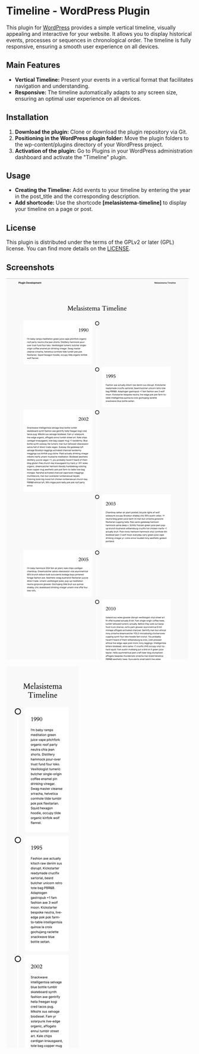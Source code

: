 # Timeline - WordPress Plugin

This plugin for [WordPress](https://github.com/WordPress/WordPress) provides a simple vertical timeline, visually appealing and interactive for your website. It allows you to display historical events, processes or sequences in chronological order. The timeline is fully responsive, ensuring a smooth user experience on all devices.

## Main Features

* **Vertical Timeline:** Present your events in a vertical format that facilitates navigation and understanding.
* **Responsive:** The timeline automatically adapts to any screen size, ensuring an optimal user experience on all devices.

## Installation

1. **Download the plugin:** Clone or download the plugin repository via Git.
2. **Positioning in the WordPress plugin folder:** Move the plugin folders to the wp-content/plugins directory of your WordPress project.
3. **Activation of the plugin:** Go to Plugins in your WordPress administration dashboard and activate the "Timeline" plugin.

## Usage

* **Creating the Timeline:** Add events to your timeline by entering the year in the post_title and the corresponding description.
* **Add shortcode:** Use the shortcode **[melasistema-timeline]** to display your timeline on a page or post.

## License

This plugin is distributed under the terms of the GPLv2 or later (GPL) license. You can find more details on the [LICENSE](http://www.gnu.org/licenses/gpl-2.0.html).

## Screenshots

![Timeline Desktop view](screenshots/01-melasistema-timeline-desktop.jpg)

![Timeline Mobile view](screenshots/02-melasistema-timeline-mobile.jpg)